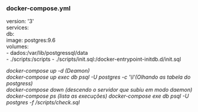 ### docker-compose.yml ###  

version: '3'  
  services:  
    db:  
      image: postgres:9.6  
      volumes:  
        - dados:/var/lib/postgressql/data  
        - \./scripts:/scripts
        - \./scripts/init.sql:/docker-entrypoint-initdb.d/init.sql
        
      

_docker-compose up -d (Deamon)_  
_docker-compose up exec db psql -U postgres -c '\l'(Olhando as tabela do postgress)_  
_docker-compose down (descendo o servidor que subiu em modo daemon)_  
_docker-compose ps (lista as execuções)_
_docker-compose exe db psql -U postgres -f /scripts/check.sql_


